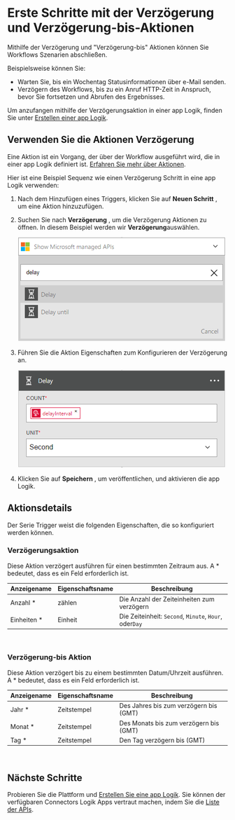 <properties
    pageTitle="Hinzufügen einer Verzögerung in Logik apps | Microsoft Azure"
    description="Übersicht über die Verzögerung und Verzögerung-bis Aktionen, und wie sie mit einer app Azure Logik verwendet."
    services=""
    documentationCenter=""
    authors="jeffhollan"
    manager="erikre"
    editor=""
    tags="connectors"/>

<tags
   ms.service="logic-apps"
   ms.devlang="na"
   ms.topic="article"
   ms.tgt_pltfrm="na"
   ms.workload="na"
   ms.date="07/18/2016"
   ms.author="jehollan"/>

# <a name="get-started-with-the-delay-and-delay-until-actions"></a>Erste Schritte mit der Verzögerung und Verzögerung-bis-Aktionen

Mithilfe der Verzögerung und "Verzögerung-bis" Aktionen können Sie Workflows Szenarien abschließen.

Beispielsweise können Sie:

- Warten Sie, bis ein Wochentag Statusinformationen über e-Mail senden.
- Verzögern des Workflows, bis zu ein Anruf HTTP-Zeit in Anspruch, bevor Sie fortsetzen und Abrufen des Ergebnisses.

Um anzufangen mithilfe der Verzögerungsaktion in einer app Logik, finden Sie unter [Erstellen einer app Logik](../app-service-logic/app-service-logic-create-a-logic-app.md).

## <a name="use-the-delay-actions"></a>Verwenden Sie die Aktionen Verzögerung

Eine Aktion ist ein Vorgang, der über der Workflow ausgeführt wird, die in einer app Logik definiert ist. [Erfahren Sie mehr über Aktionen](connectors-overview.md).

Hier ist eine Beispiel Sequenz wie einen Verzögerung Schritt in eine app Logik verwenden:

1. Nach dem Hinzufügen eines Triggers, klicken Sie auf **Neuen Schritt** , um eine Aktion hinzuzufügen.
2. Suchen Sie nach **Verzögerung** , um die Verzögerung Aktionen zu öffnen. In diesem Beispiel werden wir **Verzögerung**auswählen.

    ![Verzögerung Aktionen](./media/connectors-native-delay/using-action-1.png)

3. Führen Sie die Aktion Eigenschaften zum Konfigurieren der Verzögerung an.

    ![Verzögerung config](./media/connectors-native-delay/using-action-2.png)

4. Klicken Sie auf **Speichern** , um veröffentlichen, und aktivieren die app Logik.


## <a name="action-details"></a>Aktionsdetails

Der Serie Trigger weist die folgenden Eigenschaften, die so konfiguriert werden können.

### <a name="delay-action"></a>Verzögerungsaktion

Diese Aktion verzögert ausführen für einen bestimmten Zeitraum aus.
A * bedeutet, dass es ein Feld erforderlich ist.

|Anzeigename|Eigenschaftsname|Beschreibung|
|---|---|---|
|Anzahl *|zählen|Die Anzahl der Zeiteinheiten zum verzögern|
|Einheiten *|Einheit|Die Zeiteinheit: `Second`, `Minute`, `Hour`, oder`Day`|
<br>

### <a name="delay-until-action"></a>Verzögerung-bis Aktion

Diese Aktion verzögert bis zu einem bestimmten Datum/Uhrzeit ausführen.
A * bedeutet, dass es ein Feld erforderlich ist.

|Anzeigename|Eigenschaftsname|Beschreibung|
|---|---|---|
|Jahr *|Zeitstempel|Des Jahres bis zum verzögern bis (GMT)|
|Monat *|Zeitstempel|Des Monats bis zum verzögern bis (GMT)|
|Tag *|Zeitstempel|Den Tag verzögern bis (GMT)|
<br>


## <a name="next-steps"></a>Nächste Schritte

Probieren Sie die Plattform und [Erstellen Sie eine app Logik](../app-service-logic/app-service-logic-create-a-logic-app.md). Sie können der verfügbaren Connectors Logik Apps vertraut machen, indem Sie die [Liste der APIs](apis-list.md).
